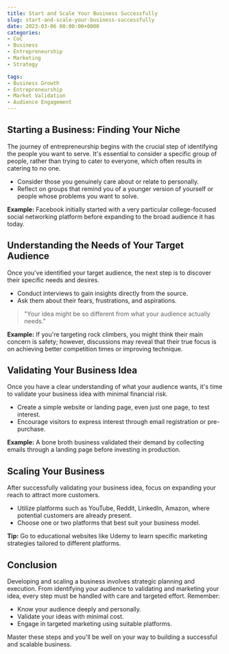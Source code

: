 ```yaml
---
title: Start and Scale Your Business Successfully
slug: start-and-scale-your-business-successfully
date: 2023-03-06 00:00:00+0000
categories:
- CoC
- Business
- Entrepreneurship
- Marketing
- Strategy

tags:
- Business Growth
- Entrepreneurship
- Market Validation
- Audience Engagement
---
```


## Starting a Business: Finding Your Niche

The journey of entrepreneurship begins with the crucial step of identifying the people you want to serve. It's essential to consider a specific group of people, rather than trying to cater to everyone, which often results in catering to no one.

- Consider those you genuinely care about or relate to personally.
- Reflect on groups that remind you of a younger version of yourself or people whose problems you want to solve.

**Example:** Facebook initially started with a very particular college-focused social networking platform before expanding to the broad audience it has today.

## Understanding the Needs of Your Target Audience

Once you've identified your target audience, the next step is to discover their specific needs and desires.

- Conduct interviews to gain insights directly from the source.
- Ask them about their fears, frustrations, and aspirations.

> "Your idea might be so different from what your audience actually needs."

**Example:** If you're targeting rock climbers, you might think their main concern is safety; however, discussions may reveal that their true focus is on achieving better competition times or improving technique.

## Validating Your Business Idea

Once you have a clear understanding of what your audience wants, it's time to validate your business idea with minimal financial risk.

- Create a simple website or landing page, even just one page, to test interest.
- Encourage visitors to express interest through email registration or pre-purchase.

**Example:** A bone broth business validated their demand by collecting emails through a landing page before investing in production.

## Scaling Your Business

After successfully validating your business idea, focus on expanding your reach to attract more customers.

- Utilize platforms such as YouTube, Reddit, LinkedIn, Amazon, where potential customers are already present.
- Choose one or two platforms that best suit your business model.

**Tip:** Go to educational websites like Udemy to learn specific marketing strategies tailored to different platforms.

## Conclusion

Developing and scaling a business involves strategic planning and execution. From identifying your audience to validating and marketing your idea, every step must be handled with care and targeted effort. Remember:

- Know your audience deeply and personally.
- Validate your ideas with minimal cost.
- Engage in targeted marketing using suitable platforms.

Master these steps and you'll be well on your way to building a successful and scalable business.
